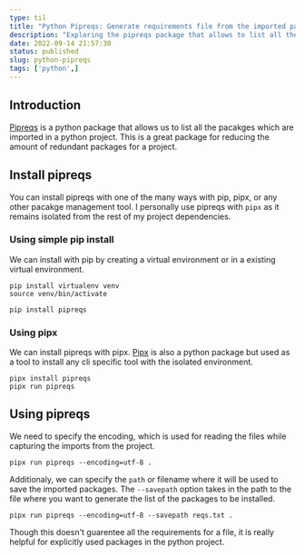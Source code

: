 ```yaml
---
type: til
title: "Python Pipreqs: Generate requirements file from the imported packages"
description: "Exploring the pipreqs package that allows to list all the dependencies or packages which are imported in a python project"
date: 2022-09-14 21:57:30
status: published
slug: python-pipreqs
tags: ['python',]
---
```


## Introduction

[Pipreqs](https://pypi.org/project/pipreqs/) is a python package that allows us to list all the pacakges which are imported in a python project. This is a great package for reducing the amount of redundant packages for a project. 

## Install pipreqs

You can install pipreqs with one of the many ways with pip, pipx, or any other pacakge management tool. I personally use pipreqs with `pipx` as it remains isolated from the rest of my project dependencies.

### Using simple pip install

We can install with pip by creating a virtual environment or in a existing virtual environment.

```
pip install virtualenv venv
source venv/bin/activate

pip install pipreqs
```

### Using pipx

We can install pipreqs with pipx. [Pipx](https://pypi.org/project/pipx/) is also a python package but used as a tool to install any cli specific tool with the isolated environment.

```
pipx install pipreqs
pipx run pipreqs
```

## Using pipreqs

We need to specify the encoding, which is used for reading the files while capturing the imports from the project.

```
pipx run pipreqs --encoding=utf-8 .
```

Additionaly, we can specify the `path` or filename where it will be used to save the imported packages. The `--savepath` option takes in the path to the file where you want to generate the list of the packages to be installed.

```
pipx run pipreqs --encoding=utf-8 --savepath reqs.txt . 
```

Though this doesn't guarentee all the requirements for a file, it is really helpful for explicitly used packages in the python project.
